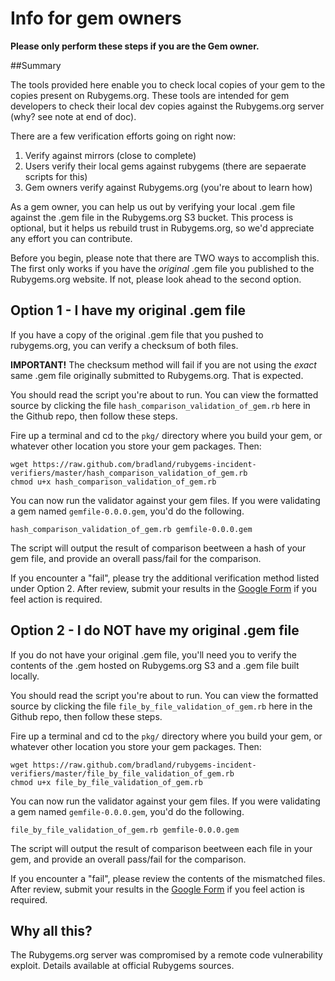 # Info for gem owners #

**Please only perform these steps if you are the Gem owner.**

##Summary

The tools provided here enable you to check local copies of your gem to the copies present on Rubygems.org. These tools are intended for gem developers to check their local dev copies against the Rubygems.org server (why? see note at end of doc).

There are a few verification efforts going on right now:

1. Verify against mirrors (close to complete)
2. Users verify their local gems against rubygems (there are sepaerate scripts for this)
3. Gem owners verify against Rubygems.org (you're about to learn how)

As a gem owner, you can help us out by verifying your local .gem file against the .gem file in the Rubygems.org S3 bucket. This process is optional, but it helps us rebuild trust in Rubygems.org, so we'd appreciate any effort you can contribute.

Before you begin, please note that there are TWO ways to accomplish this. The first only works if you have the *original* .gem file you published to the Rubygems.org website. If not, please look ahead to the second option.

## Option 1 - I have my original .gem file ##

If you have a copy of the original .gem file that you pushed to rubygems.org, you can verify a checksum of both files.

**IMPORTANT!** The checksum method will fail if you are not using the *exact* same .gem file originally submitted to Rubygems.org. That is expected.

You should read the script you're about to run. You can view the formatted source by clicking the file `hash_comparison_validation_of_gem.rb` here in the Github repo, then follow these steps.

Fire up a terminal and cd to the `pkg/` directory where you build your gem, or whatever other location you store your gem packages. Then:

    wget https://raw.github.com/bradland/rubygems-incident-verifiers/master/hash_comparison_validation_of_gem.rb
    chmod u+x hash_comparison_validation_of_gem.rb

You can now run the validator against your gem files. If you were validating a gem named `gemfile-0.0.0.gem`, you'd do the following.

    hash_comparison_validation_of_gem.rb gemfile-0.0.0.gem

The script will output the result of comparison beetween a hash of your gem file, and provide an overall pass/fail for the comparison.

If you encounter a "fail", please try the additional verification method listed under Option 2. After review, submit your results in the [Google Form][form] if you feel action is required.


## Option 2 - I do NOT have my original .gem file ##

If you do not have your original .gem file, you'll need you to verify the contents of the .gem hosted on Rubygems.org S3 and a .gem file built locally.

You should read the script you're about to run. You can view the formatted source by clicking the file `file_by_file_validation_of_gem.rb` here in the Github repo, then follow these steps.

Fire up a terminal and cd to the `pkg/` directory where you build your gem, or whatever other location you store your gem packages. Then:

    wget https://raw.github.com/bradland/rubygems-incident-verifiers/master/file_by_file_validation_of_gem.rb
    chmod u+x file_by_file_validation_of_gem.rb

You can now run the validator against your gem files. If you were validating a gem named `gemfile-0.0.0.gem`, you'd do the following.

    file_by_file_validation_of_gem.rb gemfile-0.0.0.gem

The script will output the result of comparison beetween each file in your gem, and provide an overall pass/fail for the comparison.

If you encounter a "fail", please review the contents of the mismatched files. After review, submit your results in the [Google Form][form] if you feel action is required.

[form]:https://docs.google.com/forms/d/1ww3Icilk2U2VsULv64-27Wz2yHXMAteuUdlfjaqtkAs/viewform

## Why all this? ##

The Rubygems.org server was compromised by a remote code vulnerability exploit. Details available at official Rubygems sources.